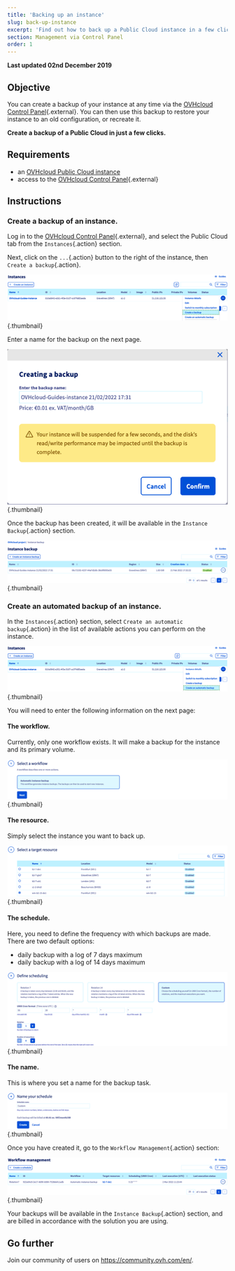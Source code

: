 ```yaml
---
title: 'Backing up an instance'
slug: back-up-instance
excerpt: 'Find out how to back up a Public Cloud instance in a few clicks'
section: Management via Control Panel
order: 1
---
```


**Last updated 02nd December 2019**

## Objective

You can create a backup of your instance at any time via the [OVHcloud Control Panel](https://ca.ovh.com/auth/?action=gotomanager&from=https://www.ovh.com/asia/&ovhSubsidiary=asia){.external}. You can then use this backup to restore your instance to an old configuration, or recreate it.

**Create a backup of a Public Cloud in just a few clicks.**

## Requirements

- an [OVHcloud Public Cloud instance](../create_an_instance_in_your_ovh_customer_account/)
- access to the [OVHcloud Control Panel](https://ca.ovh.com/auth/?action=gotomanager&from=https://www.ovh.com/asia/&ovhSubsidiary=asia){.external}

## Instructions

### Create a backup of an instance.

Log in to the [OVHcloud Control Panel](https://ca.ovh.com/auth/?action=gotomanager&from=https://www.ovh.com/asia/&ovhSubsidiary=asia){.external}, and select the Public Cloud tab from the `Instances`{.action} section.

Next, click on the `...`{.action} button to the right of the instance, then `Create a backup`{.action}.

![public-cloud-instance-backup](images/createbackup1.png){.thumbnail}

Enter a name for the backup on the next page.

![public-cloud-instance-backup](images/createbackup2.png){.thumbnail}

Once the backup has been created, it will be available in the `Instance Backup`{.action} section.

![public-cloud-instance-backup](images/createbackup3.png){.thumbnail}

### Create an automated backup of an instance.

In the `Instances`{.action} section, select `Create an automatic backup`{.action} in the list of available actions you can perform on the instance.

![public-cloud-instance-backup](images/createbackup4.png){.thumbnail}

You will need to enter the following information on the next page:

#### **The workflow.** 

Currently, only one workflow exists. It will make a backup for the instance and its primary volume.

![public-cloud-instance-backup](images/createbackup5.png){.thumbnail}

#### **The resource.** 

Simply select the instance you want to back up.

![public-cloud-instance-backup](images/createbackup6.png){.thumbnail}

#### **The schedule.** 

Here, you need to define the frequency with which backups are made. There are two default options:

* daily backup with a log of 7 days maximum
* daily backup with a log of 14 days maximum

![public-cloud-instance-backup](images/createbackup7.png){.thumbnail}

    
#### **The name.** 

This is where you set a name for the backup task. 
 
![public-cloud-instance-backup](images/createbackup8.png){.thumbnail}

Once you have created it, go to the `Workflow Management`{.action} section:

![public-cloud-instance-backup](images/createbackup9.png){.thumbnail}

Your backups will be available in the `Instance Backup`{.action} section, and are billed in accordance with the solution you are using.


## Go further

Join our community of users on <https://community.ovh.com/en/>.
